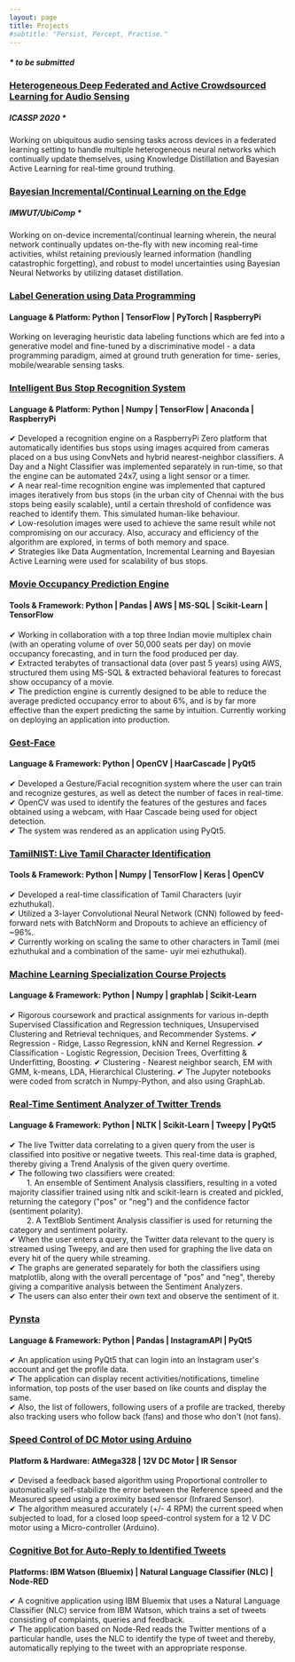 ```yaml
---
layout: page
title: Projects
#subtitle: "Persist, Percept, Practise."
---
```


##### * to be submitted

### <span class="fa fa-file about-icon"></span> <u>Heterogeneous Deep Federated and Active Crowdsourced Learning for Audio Sensing</u>
##### ICASSP 2020 *
Working on ubiquitous audio sensing tasks across devices in a federated learning setting to handle multiple heterogeneous neural networks which continually update themselves, using Knowledge Distillation and Bayesian Active Learning for real-time ground truthing.

### <span class="fa fa-file about-icon"></span> <u>Bayesian Incremental/Continual Learning on the Edge</u>
##### IMWUT/UbiComp *
Working on on-device incremental/continual learning wherein, the neural network continually updates on-the-fly with new incoming real-time activities, whilst retaining previously learned information (handling catastrophic forgetting), and robust to model uncertainties using Bayesian Neural Networks by utilizing dataset distillation.

### <span class="fa fa-file about-icon"></span> <u>Label Generation using Data Programming</u>
#### Language & Platform: Python | TensorFlow | PyTorch | RaspberryPi
Working on leveraging heuristic data labeling functions which are fed into a generative model and fine-tuned by a discriminative model - a data programming paradigm, aimed at ground truth generation for time- series, mobile/wearable sensing tasks.

### <span class="fa fa-file about-icon"></span> [<u>Intelligent Bus Stop Recognition System</u>](https://github.com/gauthamkrishna-g/Intelligent-Bus-Stop-Recognition-System)
#### Language & Platform: Python | Numpy | TensorFlow | Anaconda | RaspberryPi
✔ Developed a recognition engine on a RaspberryPi Zero platform that automatically identifies bus stops using images acquired from cameras placed on a bus using ConvNets and hybrid nearest-neighbor classifiers. A Day and a Night Classifier was implemented separately in run-time, so that the engine can be automated 24x7, using a light sensor or a timer.<br>
✔ A near real-time recognition engine was implemented that captured images iteratively from bus stops (in the urban city of Chennai with the bus stops being easily scalable), until a certain threshold of confidence was reached to identify them. This simulated human-like behaviour. <br>
✔ Low-resolution images were used to achieve the same result while not compromising on our accuracy. Also, accuracy and efficiency of the algorithm are explored, in terms of both memory and space.<br>
✔ Strategies like Data Augmentation, Incremental Learning and Bayesian Active Learning were used for scalability of bus stops.

### <span class="fa fa-file about-icon"></span> <u>Movie Occupancy Prediction Engine</u>
#### Tools & Framework: Python | Pandas | AWS | MS-SQL | Scikit-Learn | TensorFlow
✔ Working in collaboration with a top three Indian movie multiplex chain (with an operating volume of over 50,000 seats per day) on movie occupancy forecasting, and in turn the food produced per day.<br>
✔ Extracted terabytes of transactional data (over past 5 years) using AWS, structured them using MS-SQL & extracted behavioral features to
forecast show occupancy of a movie.<br>
✔ The prediction engine is currently designed to be able to reduce the average predicted occupancy error to about 6%, and is by far more effective than the expert predicting the same by intuition. Currently working on deploying an application into production.<br>

### <span class="fa fa-file about-icon"></span> [<u>Gest-Face</u>](https://github.com/gauthamkrishna-g/Gest-Face)
#### Language & Framework: Python | OpenCV | HaarCascade | PyQt5
✔ Developed a Gesture/Facial recognition system where the user can train and recognize gestures, as well as detect the number of faces in real-time.<br>
✔ OpenCV was used to identify the features of the gestures and faces obtained using a webcam, with Haar Cascade being used for object detection.<br>
✔ The system was rendered as an application using PyQt5.<br>

### <span class="fa fa-file about-icon"></span> <u>TamilNIST: Live Tamil Character Identification</u>
#### Tools & Framework: Python | Numpy | TensorFlow | Keras | OpenCV
✔ Developed a real-time classification of Tamil Characters (uyir ezhuthukal).<br>
✔ Utilized a 3-layer Convolutional Neural Network (CNN) followed by feed-forward nets with BatchNorm and Dropouts to achieve an efficiency of ~96%.<br>
✔ Currently working on scaling the same to other characters in Tamil (mei ezhuthukal and a combination of the same- uyir mei ezhuthukal).<br>

### <span class="fa fa-file about-icon"></span> <u>Machine Learning Specialization Course Projects</u>
#### Language & Framework: Python | Numpy | graphlab | Scikit-Learn
✔ Rigorous coursework and practical assignments for various in-depth Supervised Classification and Regression techniques, Unsupervised Clustering and Retrieval techniques, and Recommender Systems.
✔ Regression - Ridge, Lasso Regression, kNN and Kernel Regression.
✔ Classification - Logistic Regression, Decision Trees, Overfitting & Underfitting, Boosting.
✔ Clustering - Nearest neighbor search, EM with GMM, k-means, LDA, Hierarchical Clustering.
✔ The Jupyter notebooks were coded from scratch in Numpy-Python, and also using GraphLab.<br>

### <span class="fa fa-file about-icon"></span> [<u>Real-Time Sentiment Analyzer of Twitter Trends</u>](https://github.com/gauthamkrishna-g/Real-Time-Sentiment-Analyzer-of-Twitter-Trends)
#### Language & Framework: Python | NLTK | Scikit-Learn | Tweepy | PyQt5
✔ The live Twitter data correlating to a given query from the user is classified into positive or negative tweets. This real-time data is graphed, thereby giving a Trend Analysis of the given query overtime.<br>
✔ The following two classifiers were created:<br>
&nbsp;&nbsp;&nbsp;&nbsp;&nbsp;&nbsp;&nbsp;&nbsp;1. An ensemble of Sentiment Analysis classifiers, resulting in a voted majority classifier trained using nltk and scikit-learn is created and pickled, returning the category ("pos" or "neg") and the confidence factor (sentiment polarity).<br>
&nbsp;&nbsp;&nbsp;&nbsp;&nbsp;&nbsp;&nbsp;&nbsp;2. A TextBlob Sentiment Analysis classifier is used for returning the category and sentiment polarity.<br>
✔ When the user enters a query, the Twitter data relevant to the query is streamed using Tweepy, and are then used for graphing the live data on every hit of the query while streaming.<br>
✔ The graphs are generated separately for both the classifiers using matplotlib, along with the overall percentage of "pos" and "neg", thereby giving a comparitive analysis between the Sentiment Analyzers.<br>
✔ The users can also enter their own text and observe the sentiment of it.<br>

### <span class="fa fa-file about-icon"></span> <u>Pynsta</u>
#### Language & Framework: Python | Pandas | InstagramAPI | PyQt5
✔ An application using PyQt5 that can login into an Instagram user's account and get the profile data.<br>
✔ The application can display recent activities/notifications, timeline information, top posts of the user based on like counts and display the same.<br>
✔ Also, the list of followers, following users of a profile are tracked, thereby also tracking users who follow back (fans) and those who don't (not fans).<br>

### <span class="fa fa-file about-icon"></span> <u>Speed Control of DC Motor using Arduino</u>
#### Platform & Hardware: AtMega328 | 12V DC Motor | IR Sensor
✔ Devised a feedback based algorithm using Proportional controller to automatically self-stabilize the error between the Reference speed and the Measured speed using a proximity based sensor (Infrared Sensor).<br>
✔ The algorithm measured accurately (+/- 4 RPM) the current speed when subjected to load, for a closed loop speed-control system for a 12 V DC motor using a Micro-controller (Arduino).<br>

### <span class="fa fa-file about-icon"></span> <u>Cognitive Bot for Auto-Reply to Identified Tweets</u>
#### Platforms: IBM Watson (Bluemix) | Natural Language Classifier (NLC) | Node-RED
✔ A cognitive application using IBM Bluemix that uses a Natural Language Classifier (NLC) service from IBM Watson, which trains a set of tweets consisting of complaints, queries and feedback.<br>
✔ The application based on Node-Red reads the Twitter mentions of a particular handle, uses the NLC to identify the type of tweet and thereby, automatically replying to the tweet with an appropriate response.<br>
